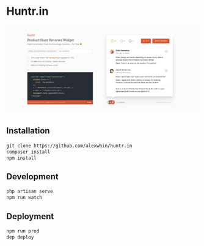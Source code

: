 # Huntr.in
![Homepage screenshot](https://github.com/alexwhin/huntr.in/blob/master/preview.jpeg?raw=true)

## Installation

	git clone https://github.com/alexwhin/huntr.in
	composer install
	npm install

## Development

    php artisan serve
    npm run watch

## Deployment

    npm run prod
    dep deploy
